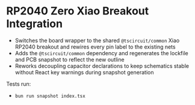 # RP2040 Zero Xiao Breakout Integration

- Switches the board wrapper to the shared `@tscircuit/common` Xiao RP2040 breakout and rewires every pin label to the existing nets
- Adds the `@tscircuit/common` dependency and regenerates the lockfile and PCB snapshot to reflect the new outline
- Reworks decoupling capacitor declarations to keep schematics stable without React key warnings during snapshot generation

Tests run:
- `bun run snapshot index.tsx`
